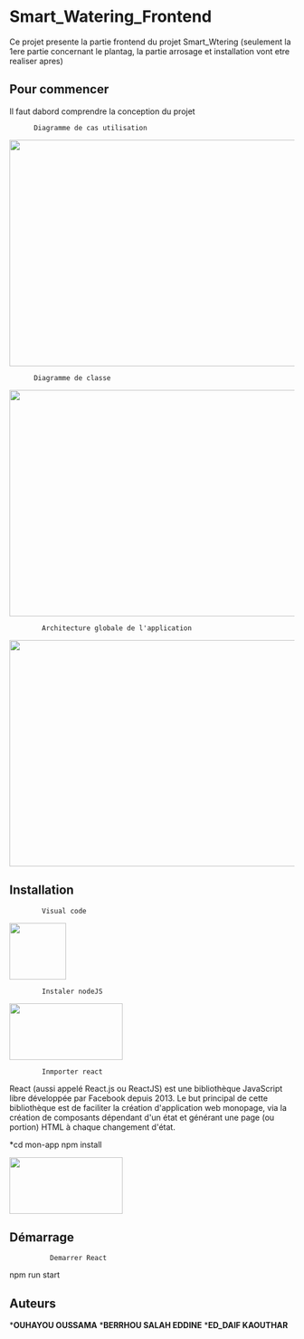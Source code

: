 # Smart_Watering_Frontend

Ce projet presente la partie frontend du projet Smart_Wtering (seulement la 1ere partie concernant le plantag, la partie arrosage et installation vont etre realiser apres) 

## Pour commencer 
Il faut dabord comprendre la conception du projet 

          Diagramme de cas utilisation 
<img src="https://files.fm/thumb.php?i=j86jeecw9" width="600" height="400">

          Diagramme de classe
<img src="https://files.fm/thumb.php?i=38kx98jx5" width="600" height="400"> 

            Architecture globale de l'application
<img src="https://fv9-4.failiem.lv/thumb.php?i=suwnx4thw&download_checksum=c7c851181f3d1639836ab5acdf15ce864040222c&download_timestamp=1673088504" width="600" height="400"> 

## Installation 

            Visual code

<img src="https://upload.wikimedia.org/wikipedia/commons/thumb/9/9a/Visual_Studio_Code_1.35_icon.svg/1200px-Visual_Studio_Code_1.35_icon.svg.png" width="100" height="100"> 

            Instaler nodeJS 
<img src="https://upload.wikimedia.org/wikipedia/commons/thumb/d/d9/Node.js_logo.svg/1200px-Node.js_logo.svg.png" width="200" height="100"> 
          
            Inmporter react 
React (aussi appelé React.js ou ReactJS) est une bibliothèque JavaScript libre développée par Facebook depuis 2013. Le but principal de cette bibliothèque est de faciliter la création d'application web monopage, via la création de composants dépendant d'un état et générant une page (ou portion) HTML à chaque changement d'état.

*cd mon-app
npm install 

<img src="https://upload.wikimedia.org/wikipedia/commons/thumb/a/a7/React-icon.svg/1200px-React-icon.svg.png" width="200" height="100"> 

## Démarrage 

              Demarrer React

npm run start


## Auteurs 

***OUHAYOU OUSSAMA**
***BERRHOU SALAH EDDINE** 
***ED_DAIF KAOUTHAR**
